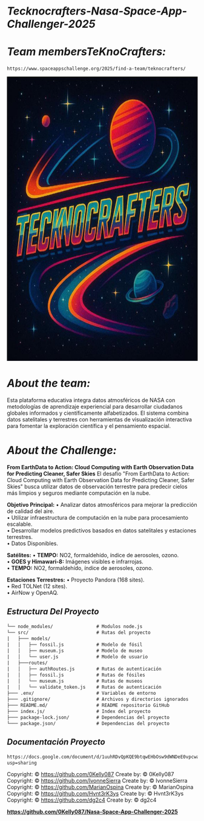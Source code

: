 # *Tecknocrafters-Nasa-Space-App-Challenger-2025*

<!--
<p align="center">
  <video src="Assets/" width=400/>
<p/> -->

# *Team membersTeKnoCrafters:* 
    https://www.spaceappschallenge.org/2025/find-a-team/teknocrafters/

<p align="center">
  <img width="600" height="750" src="Assets/Tecknocrafters.jpeg" alt="Logo-Tecknocrafters">
</p>

# *About the team:*
Esta plataforma educativa integra datos atmosféricos de NASA con metodologías de aprendizaje experiencial para desarrollar ciudadanos globales informados y científicamente alfabetizados. El sistema combina datos satelitales y terrestres con herramientas de visualización interactiva para fomentar la exploración científica y el pensamiento espacial.

# *About the Challenge:*
**From EarthData to Action: Cloud Computing with Earth Observation Data for Predicting Cleaner, Safer Skies**
El desafío "From EarthData to Action: Cloud Computing with Earth Observation Data for Predicting Cleaner, Safer Skies" busca utilizar datos de observación terrestre para predecir cielos más limpios y seguros mediante computación en la nube.

**Objetivo Principal:**
• Analizar datos atmosféricos para mejorar la predicción de calidad del aire.\
• Utilizar infraestructura de computación en la nube para procesamiento escalable.\
• Desarrollar modelos predictivos basados en datos satelitales y estaciones terrestres.\
• Datos Disponibles.

**Satélites:**
• **TEMPO:** NO2, formaldehído, índice de aerosoles, ozono.\
• **GOES y Himawari-8:** Imágenes visibles e infrarrojas.\
• **TEMPO:** NO2, formaldehído, índice de aerosoles, ozono.

**Estaciones Terrestres:**
• Proyecto Pandora (168 sites).\
• Red TOLNet (12 sites).\
• AirNow y OpenAQ.

## *Estructura Del Proyecto*
```API-paleontology/
└── node_modules/                # Modulos node.js
└── src/                         # Rutas del proyecto
|   ├─── models/                 
|   │   ├── fossil.js            # Modelo de fósil
|   │   ├── museum.js            # Modelo de museo
|   │   └── user.js              # Modelo de usuario
|   ├───routes/
|   │   ├── authRoutes.js        # Rutas de autenticación
|   │   ├── fossil.js            # Rutas de fósiles 
|   │   └── museum.js            # Rutas de museos
|   │   └── validate_token.js    # Rutas de autenticación
├─── .env/                       # Variables de entorno
├─── .gitignore/                 # Archivos y directorios ignorados
├─── README.md/                  # README repositorio GitHub
├─── index.js/                   # Index del proyecto
├─── package-lock.json/          # Dependencias del proyecto
└─── package.json/               # Dependencias del proyecto
```

## *Documentación Proyecto*
    https://docs.google.com/document/d/1uuhRDvQpKQE9btqwEHbOsw9dWNDeE0vpcwazzpXzLTM/edit?usp=sharing


Copyright: © https://github.com/0Kelly087 Create by: © 0Kelly087\
Copyright: © https://github.com/IvonneSierra Create by: © IvonneSierra\
Copyright: © https://github.com/MarianOspina Create by: © MarianOspina\
Copyright: © https://github.com/Hvnt3rK3ys Create by: © Hvnt3rK3ys\
Copyright: © https://github.com/dg2c4 Create by: © dg2c4


**https://github.com/0Kelly087/Nasa-Space-App-Challenger-2025**
